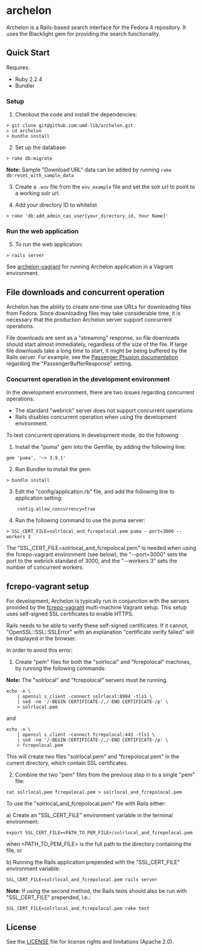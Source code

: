 # archelon

Archelon is a Rails-based search interface for the Fedora 4 repository. It uses the Blacklight gem for providing the search functionality.

## Quick Start

Requires:

* Ruby 2.2.4
* Bundler

### Setup

1) Checkout the code and install the dependencies:

```
> git clone git@github.com:umd-lib/archelon.git
> cd archelon
> bundle install
```

2) Set up the database:

```
> rake db:migrate
```
**Note:** Sample "Download URL" data can be added by running ```rake db:reset_with_sample_data```

3) Create a `.env` file from the `env_example` file and set the solr url to point to a working solr url.

4) Add your directory ID to whitelist

```
> rake 'db:add_admin_cas_user[your_directory_id, Your Name]'
```

### Run the web application

5) To run the web application:

```
> rails server
```

See [archelon-vagrant] for running Archelon application in a Vagrant environment.

## File downloads and concurrent operation

Archelon has the ability to create one-time use URLs for downloading files from Fedora. Since downloading files may take considerable time, it is necessary that the production Archelon server support concurrent operations.

File downloads are sent as a "streaming" response, so file downloads should start almost immediately, regardless of the size of the file. If large file downloads take a long time to start, it might be being buffered by the Rails server. For example, see the [Passenger Phusion documentation](passenger-phusion) regarding the "PassengerBufferResponse" setting.

### Concurrent operation in the development environment

In the development environment, there are two issues regarding concurrent operations:

 * The standard "webrick" server does not support concurrent operations
 * Rails disables concurrent operation when using the development environment.

To test concurrent operations in development mode, do the following:

1) Install the "puma" gem into the Gemfile, by adding the following line:

```
gem 'puma', '~> 3.9.1'
```

2) Run Bundler to install the gem:

```
> bundle install
```

3) Edit the "config/application.rb" file, and add the following line to application setting:

```
    config.allow_concurrency=true
```

4) Run the following command to use the puma server:

```
> SSL_CERT_FILE=solrlocal_and_fcrepolocal.pem puma --port=3000 --workers 3
```

The "SSL_CERT_FILE=solrlocal_and_fcrepolocal.pem" is needed when using the fcrepo-vagrant environment (see below), the "--port=3000" sets the port to the webrick standard of 3000, and the "--workers 3" sets the number of concurrent workers.

## fcrepo-vagrant setup

For development, Archelon is typically run in conjunction with the servers provided by the [fcrepo-vagrant] multi-machine Vagrant setup. This setup uses self-signed SSL certificates to enable HTTPS.

Rails needs to be able to verify these self-signed certificates. If it cannot, "OpenSSL::SSL::SSLError" with an explanation "certificate verify failed" will be displayed in the browser.

In order to avoid this error:

1) Create "pem" files for both the "solrlocal" and "fcrepolocal" machines, by running the following commands:

**Note:** The "solrlocal" and "fcrepolocal" servers must be running.

```
echo -n \
    | openssl s_client -connect solrlocal:8984 -tls1 \
    | sed -ne '/-BEGIN CERTIFICATE-/,/-END CERTIFICATE-/p' \
    > solrlocal.pem
```
and

```
echo -n \
    | openssl s_client -connect fcrepolocal:443 -tls1 \
    | sed -ne '/-BEGIN CERTIFICATE-/,/-END CERTIFICATE-/p' \
    > fcrepolocal.pem
```

This will create two files "solrlocal.pem" and "fcrepolocal.pem" in the current directory, which contain SSL certificates.

2) Combine the two "pem" files from the previous step in to a single "pem" file:

```
cat solrlocal.pem fcrepolocal.pem > solrlocal_and_fcrepolocal.pem
```

To use the "solrlocal_and_fcrepolocal.pem" file with Rails either:

a) Create an "SSL_CERT_FILE" environment variable in the terminal environment:

```
export SSL_CERT_FILE=<PATH_TO_PEM_FILE>/solrlocal_and_fcrepolocal.pem
```
when \<PATH_TO_PEM_FILE> is the full path to the directory containing the file, or

b) Running the Rails application prepended with the "SSL_CERT_FILE" environment variable:

```
SSL_CERT_FILE=solrlocal_and_fcrepolocal.pem rails server
```
**Note:** If using the second method, the Rails tests should also be run with "SSL_CERT_FILE" prepended, i.e.:

```
SSL_CERT_FILE=solrlocal_and_fcrepolocal.pem rake test
```

## License

See the [LICENSE](LICENSE.md) file for license rights and limitations (Apache 2.0).

[archelon-vagrant]: https://github.com/umd-lib/archelon-vagrant
[fcrepo-vagrant]: https://github.com/umd-lib/fcrepo-vagrant
[passenger-phusion]: https://www.phusionpassenger.com/library/config/apache/reference/#passengerbufferresponse